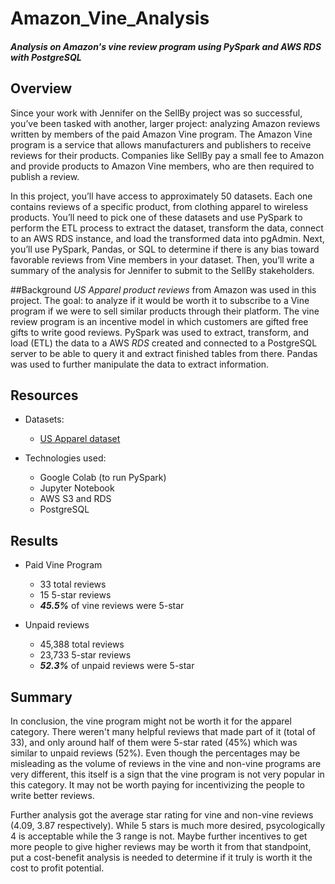 # Amazon_Vine_Analysis
#### *Analysis on Amazon's vine review program using PySpark and AWS RDS with PostgreSQL*

## Overview

Since your work with Jennifer on the SellBy project was so successful, you’ve been tasked with another, larger project: analyzing Amazon reviews written by members of the paid Amazon Vine program. The Amazon Vine program is a service that allows manufacturers and publishers to receive reviews for their products. Companies like SellBy pay a small fee to Amazon and provide products to Amazon Vine members, who are then required to publish a review.

In this project, you’ll have access to approximately 50 datasets. Each one contains reviews of a specific product, from clothing apparel to wireless products. You’ll need to pick one of these datasets and use PySpark to perform the ETL process to extract the dataset, transform the data, connect to an AWS RDS instance, and load the transformed data into pgAdmin. Next, you’ll use PySpark, Pandas, or SQL to determine if there is any bias toward favorable reviews from Vine members in your dataset. Then, you’ll write a summary of the analysis for Jennifer to submit to the SellBy stakeholders.

##Background
*US Apparel product reviews* from Amazon was used in this project. The goal: to analyze if it would be worth it to subscribe to a Vine program if we were to sell similar products through their platform. The vine review program is an incentive model in which customers are gifted free gifts to write good reviews. PySpark was used to extract, transform, and load (ETL) the data to a AWS *RDS* created and connected to a PostgreSQL server to be able to query it and extract finished tables from there. Pandas was used to further manipulate the data to extract information. 



## Resources
- Datasets:
  - [US Apparel dataset](https://s3.amazonaws.com/amazon-reviews-pds/tsv/index.txt)

- Technologies used:
  - Google Colab (to run PySpark)
  - Jupyter Notebook
  - AWS S3 and RDS 
  - PostgreSQL


## Results
- Paid Vine Program
  - 33 total reviews
  - 15 5-star reviews
  - ***45.5%*** of vine reviews were 5-star

- Unpaid reviews
  - 45,388 total reviews
  - 23,733 5-star reviews
  - ***52.3%*** of unpaid reviews were 5-star


## Summary

In conclusion, the vine program might not be worth it for the apparel category. There weren't many helpful reviews that made part of it (total of 33), and only around half of them were 5-star rated (45%) which was similar to unpaid reviews (52%). Even though the percentages may be misleading as the volume of reviews in the vine and non-vine programs are very different, this itself is a sign that the vine program is not very popular in this category. It may not be worth paying for incentivizing the people to write better reviews. 

Further analysis got the average star rating for vine and non-vine reviews (4.09, 3.87 respectively). While 5 stars is much more desired, psycologically 4 is acceptable while the 3 range is not. Maybe further incentives to get more people to give higher reviews may be worth it from that standpoint, put a cost-benefit analysis is needed to determine if it truly is worth it the cost to profit potential. 



